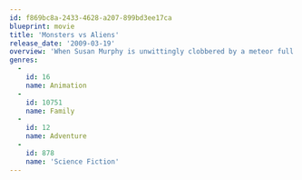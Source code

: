 ```yaml
---
id: f869bc8a-2433-4628-a207-899bd3ee17ca
blueprint: movie
title: 'Monsters vs Aliens'
release_date: '2009-03-19'
overview: 'When Susan Murphy is unwittingly clobbered by a meteor full of outer space gunk on her wedding day, she mysteriously grows to 49-feet-11-inches. The military jumps into action and captures Susan, secreting her away to a covert government compound. She is renamed Ginormica and placed in confinement with a ragtag group of Monsters...'
genres:
  -
    id: 16
    name: Animation
  -
    id: 10751
    name: Family
  -
    id: 12
    name: Adventure
  -
    id: 878
    name: 'Science Fiction'
---
```

